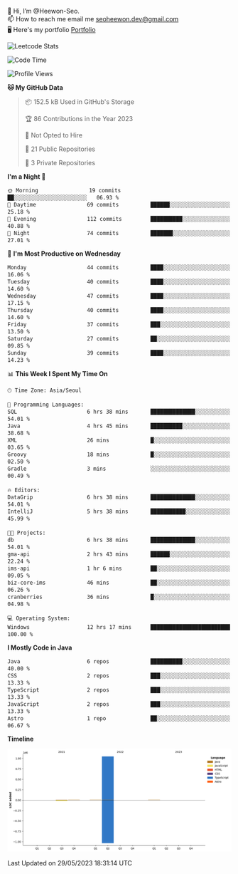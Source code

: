 👋 Hi, I’m @Heewon-Seo.  
📫 How to reach me email me seoheewon.dev@gmail.com   
🖥 Here's my portfolio [Portfolio](https://haileynotes.notion.site/HEEWON-SEO-f98fe97412ee4a6a94fd24fe6832f84c)

![Leetcode Stats](https://leetcode.card.workers.dev/?username=Heewon-Seo)

 <!--START_SECTION:waka-->
![Code Time](http://img.shields.io/badge/Code%20Time-488%20hrs%208%20mins-blue)

![Profile Views](http://img.shields.io/badge/Profile%20Views-0-blue)

**🐱 My GitHub Data** 

> 📦 152.5 kB Used in GitHub's Storage 
 > 
> 🏆 86 Contributions in the Year 2023
 > 
> 🚫 Not Opted to Hire
 > 
> 📜 21 Public Repositories 
 > 
> 🔑 3 Private Repositories 
 > 
**I'm a Night 🦉** 

```text
🌞 Morning                19 commits          ██░░░░░░░░░░░░░░░░░░░░░░░   06.93 % 
🌆 Daytime                69 commits          ██████░░░░░░░░░░░░░░░░░░░   25.18 % 
🌃 Evening                112 commits         ██████████░░░░░░░░░░░░░░░   40.88 % 
🌙 Night                  74 commits          ███████░░░░░░░░░░░░░░░░░░   27.01 % 
```
📅 **I'm Most Productive on Wednesday** 

```text
Monday                   44 commits          ████░░░░░░░░░░░░░░░░░░░░░   16.06 % 
Tuesday                  40 commits          ████░░░░░░░░░░░░░░░░░░░░░   14.60 % 
Wednesday                47 commits          ████░░░░░░░░░░░░░░░░░░░░░   17.15 % 
Thursday                 40 commits          ████░░░░░░░░░░░░░░░░░░░░░   14.60 % 
Friday                   37 commits          ███░░░░░░░░░░░░░░░░░░░░░░   13.50 % 
Saturday                 27 commits          ██░░░░░░░░░░░░░░░░░░░░░░░   09.85 % 
Sunday                   39 commits          ████░░░░░░░░░░░░░░░░░░░░░   14.23 % 
```


📊 **This Week I Spent My Time On** 

```text
🕑︎ Time Zone: Asia/Seoul

💬 Programming Languages: 
SQL                      6 hrs 38 mins       ██████████████░░░░░░░░░░░   54.01 % 
Java                     4 hrs 45 mins       ██████████░░░░░░░░░░░░░░░   38.68 % 
XML                      26 mins             █░░░░░░░░░░░░░░░░░░░░░░░░   03.65 % 
Groovy                   18 mins             █░░░░░░░░░░░░░░░░░░░░░░░░   02.50 % 
Gradle                   3 mins              ░░░░░░░░░░░░░░░░░░░░░░░░░   00.49 % 

🔥 Editors: 
DataGrip                 6 hrs 38 mins       ██████████████░░░░░░░░░░░   54.01 % 
IntelliJ                 5 hrs 38 mins       ███████████░░░░░░░░░░░░░░   45.99 % 

🐱‍💻 Projects: 
db                       6 hrs 38 mins       ██████████████░░░░░░░░░░░   54.01 % 
gma-api                  2 hrs 43 mins       ██████░░░░░░░░░░░░░░░░░░░   22.24 % 
ims-api                  1 hr 6 mins         ██░░░░░░░░░░░░░░░░░░░░░░░   09.05 % 
biz-core-ims             46 mins             ██░░░░░░░░░░░░░░░░░░░░░░░   06.26 % 
cranberries              36 mins             █░░░░░░░░░░░░░░░░░░░░░░░░   04.98 % 

💻 Operating System: 
Windows                  12 hrs 17 mins      █████████████████████████   100.00 % 
```

**I Mostly Code in Java** 

```text
Java                     6 repos             ██████████░░░░░░░░░░░░░░░   40.00 % 
CSS                      2 repos             ███░░░░░░░░░░░░░░░░░░░░░░   13.33 % 
TypeScript               2 repos             ███░░░░░░░░░░░░░░░░░░░░░░   13.33 % 
JavaScript               2 repos             ███░░░░░░░░░░░░░░░░░░░░░░   13.33 % 
Astro                    1 repo              ██░░░░░░░░░░░░░░░░░░░░░░░   06.67 % 
```



**Timeline**

![Lines of Code chart](https://raw.githubusercontent.com/Heewon-Seo/Heewon-Seo/main/assets/bar_graph.png)


 Last Updated on 29/05/2023 18:31:14 UTC
<!--END_SECTION:waka-->

